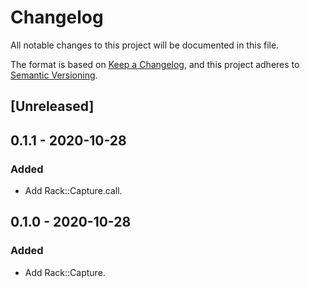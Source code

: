 # Changelog

All notable changes to this project will be documented in this file.

The format is based on [Keep a Changelog](https://keepachangelog.com/en/1.0.0/),
and this project adheres to [Semantic Versioning](https://semver.org/spec/v2.0.0.html).

## [Unreleased]

## 0.1.1 - 2020-10-28

### Added

- Add Rack::Capture.call.

## 0.1.0 - 2020-10-28

### Added

- Add Rack::Capture.
